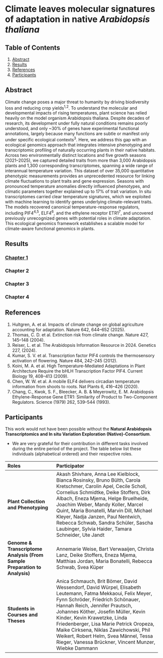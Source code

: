 # Climate leaves molecular signatures of adaptation in native _Arabidopsis thaliana_

## Table of Contents

1. [Abstract](#abstract)
2. [Results](#results)
3. [References](#references)
4. [Participants](#participants)

## Abstract

Climate change poses a major threat to humanity by driving biodiversity loss and reducing crop yields<sup>1,2</sup>. To understand the molecular and developmental impacts of rising temperatures, plant science has relied heavily on the model organism Arabidopsis thaliana. Despite decades of research, its development under fully natural conditions remains poorly understood, and only ~30% of genes have experimental functional annotations, largely because many functions are subtle or manifest only under specific ecological contexts<sup>3</sup>. Here, we address this gap with an ecological genomics approach that integrates intensive phenotyping and transcriptomic profiling of naturally occurring plants in their native habitats. Across two environmentally distinct locations and five growth seasons (2021–2025), we captured detailed traits from more than 3,000 Arabidopsis plants and 1,300 corresponding transcriptomes, spanning a wide range of interannual temperature variation. This dataset of over 35,000 quantitative phenotypic measurements provides an unprecedented resource for linking climate fluctuations to plant traits and gene expression. Seasons with pronounced temperature anomalies directly influenced phenotypes, and climatic parameters together explained up to 17% of trait variation. In situ transcriptomes carried clear temperature signatures, which we exploited with machine learning to identify genes underlying climate-relevant traits. The models recovered canonical temperature-response regulators, including PIF4<sup>4,5</sup>, ELF4<sup>6</sup>, and the ethylene receptor ETR1<sup>7</sup>, and uncovered previously unrecognized genes with potential roles in climate adaptation. This ecological genomics framework establishes a scalable model for climate-aware functional genomics in plants.

## Results

### [Chapter 1](Chapter1)

### Chapter 2

### Chapter 3

### Chapter 4

## References
1. Hultgren, A. et al. Impacts of climate change on global agriculture accounting for adaptation. Nature 642, 644–652 (2025). 
2. Thomas, C. D. et al. Extinction risk from climate change. Nature 427, 145–148 (2004). 
3. Reiser, L. et al. The Arabidopsis Information Resource in 2024. Genetics 227, (2024). 
4. Kumar, S. V. et al. Transcription factor PIF4 controls the thermosensory activation of flowering. Nature 484, 242–245 (2012). 
5. Koini, M. A. et al. High Temperature-Mediated Adaptations in Plant Architecture Require the bHLH Transcription Factor PIF4. Current Biology 19, 408–413 (2009). 
6. Chen, W. W. et al. A mobile ELF4 delivers circadian temperature information from shoots to roots. Nat Plants 6, 416–426 (2020). 
7. Chang, C., Kwok, S. F., Bleecker, A. B. & Meyerowitz, E. M. Arabidopsis Ethylene-Response Gene ETR1: Similarity of Product to Two-Component Regulators. Science (1979) 262, 539–544 (1993). 

## Participants

This work would not have been possible without the **Natural Arabidopsis Transcriptomics and In situ Variation Exploration (Native)-Consortium**.
- We are very grateful for their contribution in different tasks involved during the entire period of the project. The table below list these individuals (alphabetical ordered) and their respective roles.

| Roles | Participator |
|:------|:-------------|
| **Plant Collection and Phenotyping** | Akash Shivhare, Anna Lee Kielblock, Bianca Rosinsky, Bruno Bülth, Carola Kretschmer, Carolin Apel, Cecile Scholl, Cornelius Schmidtke, Deike Stoffers, Dirk Albach, Eneza Mjema, Helge Bruelheide, Joachim Weber, Mandy Koller, Marcel Quint, Maria Bonatelli, Marvin Dill, Michael Kleyer, Nadja Janzen, Paul Nentwich, Rebecca Schwab, Sandra Schüler, Sascha Laubinger, Sylvia Haider, Tamara Schneider, Ute Jandt |
| **Genome & Transcriptome Analysis (From Sample Preparation to Analysis)** | Annemarie Weise, Bart Verwaaijen, Christa Lanz, Deike Stoffers, Eneza Mjema, Matthias Jordan, Maria Bonatelli, Rebecca Schwab, Svea Küper |
| **Students in Courses and Theses** | Anica Schmauch, Brit Bömer, David Wessendorf, David Würpel, Elisabeth Leutemann, Fatma Mekkaoui, Felix Meyer, Fynn Schröder, Friedrich Schönauer, Hannah Reich, Jennifer Prautsch, Johannes Köther, Josefin Müller, Kevin Kinder, Kevin Krawetzke, Linda Friedenberger, Lisa Marie Petrick Oropeza, Maike Cirksena, Niklas Zawichowski, Phil Weikert, Robert Helm, Svea Männel, Tessa Rieger, Vanessa Brückner, Vincent Munzer, Wiebke Dammann |
